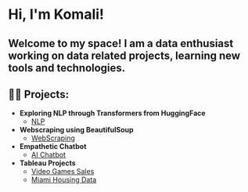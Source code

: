 <h1>Hi, I'm Komali! </h1>
<h2> Welcome to my space! I am a data enthusiast working on data related projects, learning new tools and technologies. 
<h2>👨‍💻 Projects:</h2>

- <b>Exploring NLP through Transformers from HuggingFace</b>
  - [NLP](https://github.com/KomaliValluru/LLMs/blob/main/Exploring%20NLP%20through%20Hugging%20Face%20Transformers%20Library.ipynb)
- <b>Webscraping using BeautifulSoup</b>
  - [WebScraping](https://github.com/KomaliValluru/DS/blob/LLM/webscraping_beautifulsoup.ipynb) 
- <b>Empathetic Chatbot</b>
  - [AI Chatbot](https://github.com/KomaliValluru/LLMs/blob/main/Prompt_engineering.ipynb)
- <b>Tableau Projects</b>
  - [Video Games Sales](https://github.com/KomaliValluru/DS/blob/LLM/video_games_sales.md)
  - [Miami Housing Data](https://github.com/KomaliValluru/DS/blob/LLM/Miami%20Housing%20Data.md)
